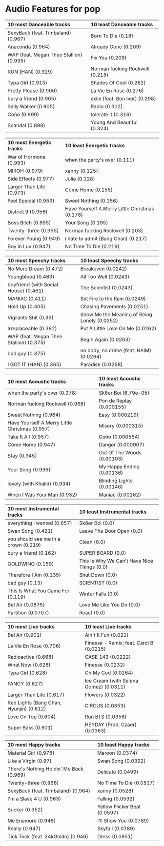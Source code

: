 # Audio Features for pop
| 10 most Danceable tracks | 10 least Danceable tracks |
|:---|:---|
| SexyBack (feat. Timbaland) (0.967) | Born To Die (0.18) |
| Anaconda (0.964) | Already Gone (0.209) |
| WAP (feat. Megan Thee Stallion) (0.935) | Fix You (0.209) |
| RUN (HAN) (0.929) | Norman fucking Rockwell (0.215) |
| Typa Girl (0.915) | Shades Of Cool (0.262) |
| Pretty Please (0.906) | La Vie En Rose (0.276) |
| bury a friend (0.905) | exile (feat. Bon Iver) (0.298) |
| Sally Walker (0.905) | Radio (0.312) |
| Coño (0.899) | tolerate it (0.316) |
| Scandal (0.898) | Young And Beautiful (0.324) |

| 10 most Energetic tracks | 10 least Energetic tracks |
|:---|:---|
| War of Hormone (0.993) | when the party's over (0.111) |
| MIROH (0.979) | xanny (0.125) |
| Side Effects (0.977) | Julia (0.128) |
| Larger Than Life (0.973) | Come Home (0.155) |
| Feel Special (0.959) | Sweet Nothing (0.156) |
| District 9 (0.956) | Have Yourself A Merry Little Christmas (0.178) |
| Boss Bitch (0.955) | Your Song (0.195) |
| Twenty-three (0.955) | Norman fucking Rockwell (0.203) |
| Forever Young (0.949) | i hate to admit (Bang Chan) (0.217) |
| Boy in Luv (0.947) | No Time To Die (0.219) |

| 10 most Speechy tracks | 10 least Speechy tracks |
|:---|:---|
| No More Dream (0.472) | Breakeven (0.0242) |
| Youngblood (0.463) | All Too Well (0.0243) |
| boyfriend (with Social House) (0.461) | The Scientist (0.0243) |
| MANIAC (0.411) | Set Fire to the Rain (0.0249) |
| Hold Up (0.405) | Chasing Pavements (0.0251) |
| Vigilante Shit (0.39) | Show Me the Meaning of Being Lonely (0.0252) |
| Irreplaceable (0.382) | Put A Little Love On Me (0.0262) |
| WAP (feat. Megan Thee Stallion) (0.375) | Begin Again (0.0263) |
| bad guy (0.375) | no body, no crime (feat. HAIM) (0.0264) |
| I GOT IT (HAN) (0.365) | Paradise (0.0268) |

| 10 most Acoustic tracks | 10 least Acoustic tracks |
|:---|:---|
| when the party's over (0.978) | Sk8er Boi (6.79e-05) |
| Norman fucking Rockwell (0.968) | Pon de Replay (0.000155) |
| Sweet Nothing (0.964) | Easy (0.000219) |
| Have Yourself A Merry Little Christmas (0.957) | Misery (0.000315) |
| Take It All (0.957) | Coño (0.000554) |
| Come Home (0.947) | Danger (0.000907) |
| Stay (0.945) | Out Of The Woods (0.00103) |
| Your Song (0.936) | My Happy Ending (0.00136) |
| lovely (with Khalid) (0.934) | Blinding Lights (0.00146) |
| When I Was Your Man (0.932) | Maniac (0.00162) |

| 10 most Instrumental tracks | 10 least Instrumental tracks |
|:---|:---|
| everything i wanted (0.657) | Sk8er Boi (0.0) |
| Swan Song (0.421) | Leave The Door Open (0.0) |
| you should see me in a crown (0.219) | Clean (0.0) |
| bury a friend (0.162) | SUPER BOARD (0.0) |
| GOLDWING (0.159) | This Is Why We Can't Have Nice Things (0.0) |
| Therefore I Am (0.135) | Shut Down (0.0) |
| bad guy (0.13) | SCIENTIST (0.0) |
| This Is What You Came For (0.119) | Winter Falls (0.0) |
| Bel Air (0.0875) | Love Me Like You Do (0.0) |
| Partition (0.0707) | React (0.0) |

| 10 most Live tracks | 10 least Live tracks |
|:---|:---|
| Bel Air (0.901) | Ain't It Fun (0.021) |
| La Vie En Rose (0.706) | Finesse - Remix; feat. Cardi B (0.0215) |
| Radioactive (0.668) | CASE 143 (0.0222) |
| What Now (0.628) | Finesse (0.0232) |
| Typa Girl (0.628) | Oh My God (0.0264) |
| FANCY (0.627) | Ice Cream (with Selena Gomez) (0.0311) |
| Larger Than Life (0.617) | Flowers (0.0322) |
| Red Lights (Bang Chan, Hyunjin) (0.612) | CIRCUS (0.0353) |
| Love On Top (0.604) | Run BTS (0.0358) |
| Super Bass (0.601) | HEYDAY (Prod. Czaer) (0.0363) |

| 10 most Happy tracks | 10 least Happy tracks |
|:---|:---|
| Material Girl (0.978) | Maroon (0.0374) |
| Like a Virgin (0.97) | Swan Song (0.0392) |
| There's Nothing Holdin' Me Back (0.969) | Delicate (0.0499) |
| Twenty-three (0.968) | No Time To Die (0.0517) |
| SexyBack (feat. Timbaland) (0.964) | xanny (0.0528) |
| I'm a Slave 4 U (0.963) | Falling (0.0592) |
| Sucker (0.952) | Yellow Flicker Beat (0.0597) |
| Me Enamoré (0.948) | I'll Show You (0.0789) |
| Really (0.947) | Skyfall (0.0789) |
| Tick Tock (feat. 24kGoldn) (0.946) | Dress (0.0851) |

